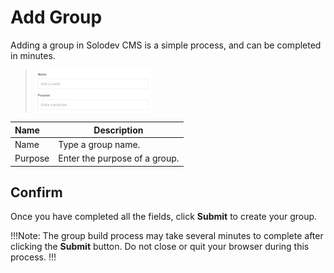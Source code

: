 # Add Group

Adding a group in Solodev CMS is a simple process, and can be completed in minutes.

><img src="../../../images/groups-add.jpg" alt="groups-add" style="width: 40%; display: block"></a>


**Name** | **Description** 
:--- | ---
Name | Type a group name.
Purpose | Enter the purpose of a group.


## Confirm

Once you have completed all the fields, click **Submit** to create your group.

!!!Note:
The group build process may take several minutes to complete after clicking the **Submit** button. Do not close or quit your browser during this process.
!!!
